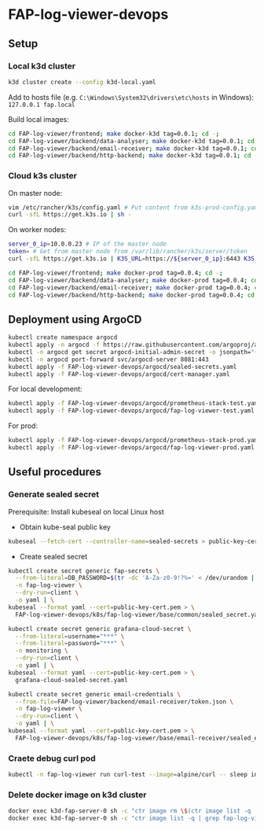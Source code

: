 # FAP-log-viewer-devops

## Setup

### Local k3d cluster

```bash
k3d cluster create --config k3d-local.yaml
```

Add to hosts file (e.g. `C:\Windows\System32\drivers\etc\hosts` in Windows):
`127.0.0.1 fap.local`

Build local images:

```bash
cd FAP-log-viewer/frontend; make docker-k3d tag=0.0.1; cd -;
cd FAP-log-viewer/backend/data-analyser; make docker-k3d tag=0.0.1; cd -;
cd FAP-log-viewer/backend/email-receiver; make docker-k3d tag=0.0.1; cd -;
cd FAP-log-viewer/backend/http-backend; make docker-k3d tag=0.0.1; cd -;
```

### Cloud k3s cluster

On master node:

```bash
vim /etc/rancher/k3s/config.yaml # Put content from k3s-prod-config.yaml
curl -sfL https://get.k3s.io | sh -
```

On worker nodes:

```bash
server_0_ip=10.0.0.23 # IP of the master node
token= # Get from master node from /var/lib/rancher/k3s/server/token
curl -sfL https://get.k3s.io | K3S_URL=https://${server_0_ip}:6443 K3S_TOKEN=${token} sh -
```

```bash
cd FAP-log-viewer/frontend; make docker-prod tag=0.0.4; cd -;
cd FAP-log-viewer/backend/data-analyser; make docker-prod tag=0.0.4; cd -;
cd FAP-log-viewer/backend/email-receiver; make docker-prod tag=0.0.4; cd -;
cd FAP-log-viewer/backend/http-backend; make docker-prod tag=0.0.4; cd -;
```

## Deployment using ArgoCD

```bash
kubectl create namespace argocd
kubectl apply -n argocd -f https://raw.githubusercontent.com/argoproj/argo-cd/stable/manifests/install.yaml
kubectl -n argocd get secret argocd-initial-admin-secret -o jsonpath="{.data.password}" | base64 -d
kubectl -n argocd port-forward svc/argocd-server 8081:443
kubectl apply -f FAP-log-viewer-devops/argocd/sealed-secrets.yaml
kubectl apply -f FAP-log-viewer-devops/argocd/cert-manager.yaml
```

For local development:

```bash
kubectl apply -f FAP-log-viewer-devops/argocd/prometheus-stack-test.yaml
kubectl apply -f FAP-log-viewer-devops/argocd/fap-log-viewer-test.yaml
```

For prod:

```bash
kubectl apply -f FAP-log-viewer-devops/argocd/prometheus-stack-prod.yaml
kubectl apply -f FAP-log-viewer-devops/argocd/fap-log-viewer-prod.yaml
```

## Useful procedures

### Generate sealed secret

Prerequisite: Install kubeseal on local Linux host

- Obtain kube-seal public key

```bash
kubeseal --fetch-cert --controller-name=sealed-secrets > public-key-cert.pem
```

- Create sealed secret

```bash
kubectl create secret generic fap-secrets \
  --from-literal=DB_PASSWORD=$(tr -dc 'A-Za-z0-9!?%=' < /dev/urandom | head -c 20) \
  -n fap-log-viewer \
  --dry-run=client \
  -o yaml | \
kubeseal --format yaml --cert=public-key-cert.pem > \
  FAP-log-viewer-devops/k8s/fap-log-viewer/base/common/sealed_secret.yaml
```

```bash
kubectl create secret generic grafana-cloud-secret \
  --from-literal=username="***" \
  --from-literal=password="***" \
  -n monitoring \
  --dry-run=client \
  -o yaml | \
kubeseal --format yaml --cert=public-key-cert.pem > \
  grafana-cloud-sealed-secret.yaml
```

```bash
kubectl create secret generic email-credentials \
  --from-file=FAP-log-viewer/backend/email-receiver/token.json \
  -n fap-log-viewer \
  --dry-run=client \
  -o yaml | \
kubeseal --format yaml --cert=public-key-cert.pem > \
  FAP-log-viewer-devops/k8s/fap-log-viewer/base/email-receiver/sealed_email_credentials.yaml
```

### Craete debug curl pod

```bash
kubectl -n fap-log-viewer run curl-test --image=alpine/curl -- sleep infinity
```

### Delete docker image on k3d cluster

```bash
docker exec k3d-fap-server-0 sh -c "ctr image rm \$(ctr image list -q | grep fap-log-viewer-backend | head -1)"
docker exec k3d-fap-server-0 sh -c "ctr image list -q | grep fap-log-viewer-backend"
```
